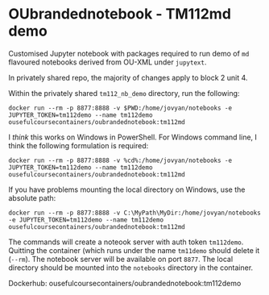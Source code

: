 # OUbrandednotebook - TM112md demo

Customised Jupyter notebook with packages required to run demo of `md` flavoured notebooks derived from OU-XML under `jupytext`.

In privately shared repo, the majority of changes apply to block 2 unit 4.

Within the privately shared `tm112_nb_demo` directory, run the following:

`docker run --rm -p 8877:8888 -v $PWD:/home/jovyan/notebooks -e JUPYTER_TOKEN=tm112demo --name tm112demo ousefulcoursecontainers/oubrandednotebook:tm112md`

I *think* this works on Windows in PowerShell. For Windows command line, I think the following formulation is required:

`docker run --rm -p 8877:8888 -v %cd%:/home/jovyan/notebooks -e JUPYTER_TOKEN=tm112demo --name tm112demo ousefulcoursecontainers/oubrandednotebook:tm112md`

If you have problems mounting the local directory on Windows, use the absolute path:

`docker run --rm -p 8877:8888 -v C:\MyPath\MyDir:/home/jovyan/notebooks -e JUPYTER_TOKEN=tm112demo --name tm112demo ousefulcoursecontainers/oubrandednotebook:tm112md`

The commands will create a noteook server with auth token `tm112demo`. Quitting the container (which runs under the name `tm11demo` should delete it (`--rm`). The notebook server will be available on port `8877`. The local directory should be mounted into the `notebooks` directory in the container.


Dockerhub: ousefulcoursecontainers/oubrandednotebook:tm112demo
